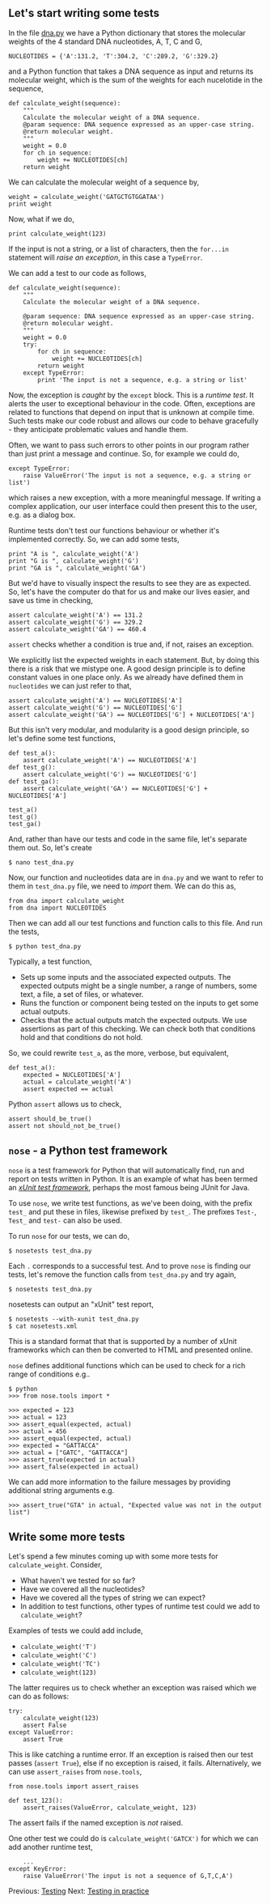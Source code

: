 ## Let's start writing some tests

In the file [dna.py](python/dna/dna.py) we have a Python dictionary that stores the molecular weights of the 4 standard DNA nucleotides, A, T, C and G, 

    NUCLEOTIDES = {'A':131.2, 'T':304.2, 'C':289.2, 'G':329.2}

and a Python function that takes a DNA sequence as input and returns its molecular weight, which is the sum of the weights for each nucelotide in the sequence,
 
    def calculate_weight(sequence):
        """
        Calculate the molecular weight of a DNA sequence.
        @param sequence: DNA sequence expressed as an upper-case string. 
        @return molecular weight.
        """
        weight = 0.0
        for ch in sequence:
            weight += NUCLEOTIDES[ch]
        return weight

We can calculate the molecular weight of a sequence by,
 
    weight = calculate_weight('GATGCTGTGGATAA')
    print weight

Now, what if we do,

    print calculate_weight(123)

If the input is not a string, or a list of characters, then the `for...in` statement will *raise an exception*, in this case a `TypeError`.

We can add a test to our code as follows,

    def calculate_weight(sequence):
        """
        Calculate the molecular weight of a DNA sequence.

        @param sequence: DNA sequence expressed as an upper-case string.
        @return molecular weight.
        """
        weight = 0.0
        try:
            for ch in sequence:
                weight += NUCLEOTIDES[ch]
            return weight
        except TypeError:
            print 'The input is not a sequence, e.g. a string or list'

Now, the exception is *caught* by the `except` block. This is a *runtime test*. It alerts the user to exceptional behaviour in the code. Often, exceptions are related to functions that depend on input that is unknown at compile time. Such tests make our code robust and allows our code to behave gracefully - they anticipate problematic values and handle them.

Often, we want to pass such errors to other points in our program rather than just print a message and continue. So, for example we could do,

    except TypeError:
        raise ValueError('The input is not a sequence, e.g. a string or list')

which raises a new exception, with a more meaningful message. If writing a complex application, our user interface could then present this to the user, e.g. as a dialog box.

Runtime tests don't test our functions behaviour or whether it's implemented correctly. So, we can add some tests,

    print "A is ", calculate_weight('A')
    print "G is ", calculate_weight('G')
    print "GA is ", calculate_weight('GA')

But we'd have to visually inspect the results to see they are as expected. So, let's have the computer do that for us and make our lives easier, and save us time in checking,

    assert calculate_weight('A') == 131.2
    assert calculate_weight('G') == 329.2
    assert calculate_weight('GA') == 460.4

`assert` checks whether a condition is true and, if not, raises an exception.

We explicitly list the expected weights in each statement. But, by doing this there is a risk that we mistype one. A good design principle is to define constant values in one place only. As we already have defined them in `nucleotides` we can just refer to that,

    assert calculate_weight('A') == NUCLEOTIDES['A']
    assert calculate_weight('G') == NUCLEOTIDES['G']
    assert calculate_weight('GA') == NUCLEOTIDES['G'] + NUCLEOTIDES['A']

But this isn't very modular, and modularity is a good design principle, so let's define some test functions,

    def test_a():
        assert calculate_weight('A') == NUCLEOTIDES['A']
    def test_g():
        assert calculate_weight('G') == NUCLEOTIDES['G']
    def test_ga():
        assert calculate_weight('GA') == NUCLEOTIDES['G'] + NUCLEOTIDES['A']

    test_a()
    test_g()
    test_ga()

And, rather than have our tests and code in the same file, let's separate them out. So, let's create

    $ nano test_dna.py

Now, our function and nucleotides data are in `dna.py` and we want to refer to them in `test_dna.py` file, we need to *import* them. We can do this as,

    from dna import calculate_weight
    from dna import NUCLEOTIDES

Then we can add all our test functions and function calls to this file. And run the tests,

    $ python test_dna.py

Typically, a test function,

* Sets up some inputs and the associated expected outputs. The expected outputs might be a single number, a range of numbers, some text, a file, a set of files, or whatever.
* Runs the function or component being tested on the inputs to get some actual outputs.
* Checks that the actual outputs match the expected outputs. We use assertions as part of this checking. We can check both that conditions hold and that conditions do not hold.

So, we could rewrite `test_a`, as the more, verbose, but equivalent,

    def test_a():
        expected = NUCLEOTIDES['A']
        actual = calculate_weight('A')                     
        assert expected == actual

Python `assert` allows us to check,

    assert should_be_true()
    assert not should_not_be_true()

## `nose` - a Python test framework

`nose` is a test framework for Python that will automatically find, run and report on tests written in Python. It is an example of what has been termed an *[xUnit test framework](http://en.wikipedia.org/wiki/XUnit)*, perhaps the most famous being JUnit for Java.

To use `nose`, we write test functions, as we've been doing, with the prefix `test_` and put these in files, likewise prefixed by `test_`. The prefixes `Test-`, `Test_` and `test-` can also be used.

To run `nose` for our tests, we can do,

    $ nosetests test_dna.py

Each `.` corresponds to a successful test. And to prove `nose` is finding our tests, let's remove the function calls from `test_dna.py` and try again,

    $ nosetests test_dna.py

nosetests can output an "xUnit" test report,

    $ nosetests --with-xunit test_dna.py
    $ cat nosetests.xml

This is a standard format that that is supported by a number of xUnit frameworks which can then be converted to HTML and presented online. 

`nose` defines additional functions which can be used to check for a rich range of conditions e.g..

    $ python
    >>> from nose.tools import *

    >>> expected = 123
    >>> actual = 123
    >>> assert_equal(expected, actual)
    >>> actual = 456
    >>> assert_equal(expected, actual)
    >>> expected = "GATTACCA"
    >>> actual = ["GATC", "GATTACCA"]
    >>> assert_true(expected in actual)
    >>> assert_false(expected in actual)

We can add more information to the failure messages by providing additional string arguments e.g.

    >>> assert_true("GTA" in actual, "Expected value was not in the output list")

## Write some more tests

Let's spend a few minutes coming up with some more tests for `calculate_weight`. Consider,

* What haven't we tested for so far? 
* Have we covered all the nucleotides? 
* Have we covered all the types of string we can expect? 
* In addition to test functions, other types of runtime test could we add to `calculate_weight`?

Examples of tests we could add include,

* `calculate_weight('T')`
* `calculate_weight('C')`
* `calculate_weight('TC')`
* `calculate_weight(123)` 

The latter requires us to check whether an exception was raised which we can do as follows:

    try:
        calculate_weight(123) 
        assert False
    except ValueError:
        assert True

This is like catching a runtime error. If an exception is raised then our test passes (`assert True`), else if no exception is raised, it fails. Alternatively, we can use `assert_raises` from `nose.tools`,

    from nose.tools import assert_raises

    def test_123():
        assert_raises(ValueError, calculate_weight, 123)

The assert fails if the named exception is *not* raised.

One other test we could do is `calculate_weight('GATCX')` for which we can add another runtime test,

        ...
    except KeyError:
        raise ValueError('The input is not a sequence of G,T,C,A')

Previous: [Testing](README.md) Next: [Testing in practice](RealWorld.md)
